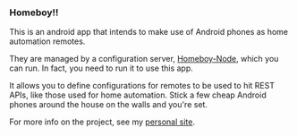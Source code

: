 ### Homeboy!!

This is an android app that intends to make use of Android phones as home
automation remotes.

They are managed by a configuration server, [Homeboy-Node](https://github.com/scotttherobot/Homeboy-Node),
which you can run. In fact, you need to run it to use this app.

It allows you to define configurations for remotes to be used to hit REST
APIs, like those used for home automation. Stick a few cheap Android
phones around the house on the walls and you're set.

For more info on the project, see my [personal site](http://scottvanderlind.com).
